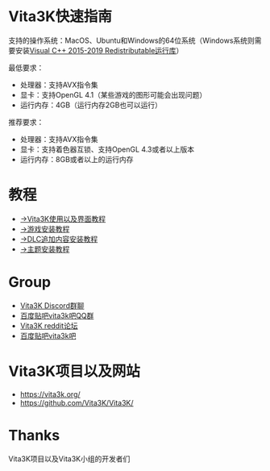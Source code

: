 # Vita3K快速指南
支持的操作系统：MacOS、Ubuntu和Windows的64位系统（Windows系统则需要安装[Visual C++ 2015-2019 Redistributable运行库](https://aka.ms/vs/16/release/vc_redist.x64.exe)）

最低要求： 
- 处理器：支持AVX指令集
- 显卡：支持OpenGL 4.1（某些游戏的图形可能会出现问题）
- 运行内存：4GB（运行内存2GB也可以运行）

推荐要求： 
- 处理器：支持AVX指令集
- 显卡：支持着色器互锁、支持OpenGL 4.3或者以上版本
- 运行内存：8GB或者以上的运行内存

# 教程
- [->Vita3K使用以及界面教程](https://github.com/Croden1999/Vita3K-quick-guide/blob/main/README_vita3k.md)
- [->游戏安装教程](https://github.com/Croden1999/Vita3K-quick-guide/blob/main/README_game.md)
- [->DLC追加内容安装教程](https://github.com/Croden1999/Vita3K-quick-guide/blob/main/README_dlc.md)
- [->主题安装教程](https://github.com/Croden1999/Vita3K-quick-guide/blob/main/README_theme.md)

# Group
- [Vita3K Discord群聊](https://discord.gg/MaWhJVH)
- [百度贴吧vita3k吧QQ群](https://jq.qq.com/?_wv=1027&k=cg1vogjK)
- [Vita3K reddit论坛](https://www.reddit.com/r/vita3k)
- [百度贴吧vita3k吧](https://tieba.baidu.com/f?kw=vita3k&fr=index)

# Vita3K项目以及网站
- https://vita3k.org/
- https://github.com/Vita3K/Vita3K/

# Thanks
Vita3K项目以及Vita3K小组的开发者们
